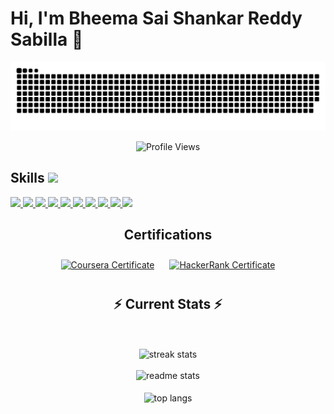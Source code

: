 # Hi, I'm Bheema Sai Shankar Reddy Sabilla 👋
<picture>
  <source media="(prefers-color-scheme: dark)" srcset="https://github.com/bheema-reddy/bheema-reddy/blob/output/github-contribution-grid-snake-dark.svg">
  <source media="(prefers-color-scheme: light)" srcset="https://github.com/bheema-reddy/bheema-reddy/blob/output/github-contribution-grid-snake.svg">
  <img alt="github contribution grid snake animation" src="https://github.com/bheema-reddy/bheema-reddy/blob/output/github-contribution-grid-snake.svg">
</picture>

<p align = "center">
	<img src = "https://komarev.com/ghpvc/?username=bheema-reddy&style=plastic&color=green" alt = "Profile Views"/>
</p>

</p>
<h2> Skills <img src="https://media2.giphy.com/media/QssGEmpkyEOhBCb7e1/giphy.gif?cid=ecf05e47a0n3gi1bfqntqmob8g9aid1oyj2wr3ds3mg700bl&rid=giphy.gif" width="32px"> </h2>

<a href="https://github.com/BheemaSaiShankarReddySabilla?tab=repositories&q=&type=&language=python&sort=">
  <img width="32px" src="https://raw.githubusercontent.com/rahulbanerjee26/githubAboutMeGenerator/main/icons/python.svg">
</a>
<a href="https://github.com/BheemaSaiShankarReddySabilla?tab=repositories&q=&type=&language=html&sort=">
  <img width="32px" src="https://raw.githubusercontent.com/rahulbanerjee26/githubAboutMeGenerator/main/icons/html.svg">
</a>
<a href="https://github.com/BheemaSaiShankarReddySabilla?tab=repositories&q=&type=&language=css&sort=">
  <img width="32px" src="https://raw.githubusercontent.com/rahulbanerjee26/githubAboutMeGenerator/main/icons/css.svg">
</a>
<a href="https://github.com/BheemaSaiShankarReddySabilla?tab=repositories&q=&type=&language=javascript&sort=">
  <img width="32px" src="https://raw.githubusercontent.com/rahulbanerjee26/githubAboutMeGenerator/main/icons/javascript.svg">
</a>
<a href="https://github.com/BheemaSaiShankarReddySabilla?tab=repositories&q=&type=&language=excel&sort=">
  <img width="32px" src="https://cdn.icon-icons.com/icons2/2107/PNG/512/file_type_excel_icon_130611.png">
</a>
<a href="https://github.com/BheemaSaiShankarReddySabilla?tab=repositories&q=&type=&language=powerbi&sort=">
  <img width="32px" src="https://img.icons8.com/color/344/power-bi.png">
</a>
<a href="https://github.com/BheemaSaiShankarReddySabilla?tab=repositories&q=&type=&language=mysql&sort=">
  <img width="32px" src="https://raw.githubusercontent.com/rahulbanerjee26/githubAboutMeGenerator/main/icons/mysql.svg">
</a>
<a href="https://github.com/BheemaSaiShankarReddySabilla?tab=repositories&q=&type=&language=git&sort=">
  <img width="32px" src="https://raw.githubusercontent.com/rahulbanerjee26/githubAboutMeGenerator/main/icons/git.svg">
</a>
<a href="https://github.com/BheemaSaiShankarReddySabilla?tab=repositories&q=&type=&language=github&sort=">
  <img width="32px" src="https://raw.githubusercontent.com/rahulbanerjee26/githubAboutMeGenerator/main/icons/github.svg">
</a>
<a href="https://github.com/BheemaSaiShankarReddySabilla?tab=repositories&q=&type=&language=chatgpt&sort=">
  <img width="32px" src="https://upload.wikimedia.org/wikipedia/commons/0/04/ChatGPT_logo.svg">
</a>


<div align="center">

<div align="center"> 
  <h2 align="center">Certifications</h2>

  <div style="display: inline-block; margin: 10px;">
    <a href="https://www.coursera.org/account/accomplishments/verify/DVVWQ84AIY13" target="_blank">
      <img src="https://media0.giphy.com/media/QAa1UImvj5PsmqUjDw/giphy.gif" alt="Coursera Certificate" height="145" width="200" />
    </a>
  </div>

  <div style="display: inline-block; margin: 10px;">
    <a href="https://www.hackerrank.com/certificates/d26e0966df51" target="_blank">
      <img src="https://hrcdn.net/fcore/assets/brand/logo-new-white-green-a5cb16e0ae.svg" alt="HackerRank Certificate" height="50" width="145" />
    </a>
  </div>
</div>


  <h2 align="center">⚡ Current Stats ⚡</h2>
<br>
<br>
<div align=center>
  <img width=390 src="https://streak-stats.demolab.com/?user=bheema-reddy&count_private=true&theme=react&border_radius=10" alt="streak stats"/>
  <br>
  <br/>
  <img width=390 src="https://github-readme-stats.vercel.app/api?username=bheema-reddy&show_icons=true&theme=react&rank_icon=github&border_radius=10" alt="readme stats" />
  <br/>
  <br/>
  <img width=390 align="center" src="https://github-readme-stats.vercel.app/api/top-langs/?username=bheema-reddy&hide=HTML&langs_count=8&layout=compact&theme=react&border_radius=10&size_weight=0.5&count_weight=0.5&exclude_repo=github-readme-stats" alt="top langs" />
</div>

  <br/>

<br/><br/>


